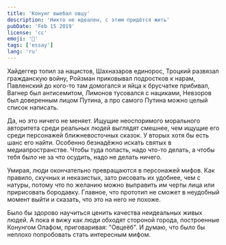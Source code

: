 ```yaml
---
title: 'Конунг выебал овцу'
description: 'Никто не идеален, с этим придётся жить'
pubDate: 'Feb 15 2019'
license: 'cc'
emoji: '🐑'
tags: ['essay']
lang: 'ru'
---
```


Хайдеггер топил за нацистов, Шахназаров единорос, Троцкий развязал гражданскую войну, Ройзман приковывал подростков к нарам, Павленский до кого-то там домогался и яйца к брусчатке прибивал, Вагнер был антисемитом, Лимонов тусовался с нациками, Невзоров был доверенным лицом Путина, а про самого Путина можно целый список написать.

Да, но это ничего не меняет. Ищущие неоспоримого морального авторитета среди реальных людей выглядят смешнее, чем ищущие его среди персонажей ближневосточных сказок. У вторых хотя бы есть шанс его найти. Особенно безнадёжно искать святых в медиапространстве. Чтобы туда попасть, надо что-то делать, а чтобы тебя было не за что осудить, надо не делать ничего.

Умирая, люди окончательно превращаются в персонажей мифов. Как правило, скучных и неказистых, зато рисовать их удобнее, чем с натуры, потому что по желанию можно выправить им черты лица или пририсовать бородавку. Главное, что прототип не сможет в неудобный момент выйти и сказать, что это на него не похоже.

Было бы здорово научиться ценить качества неидеальных живых людей. А пока я вижу как люди обходят стороной города, построенные Конунгом Олафом, приговаривая: "Овцеёб". И думаю, что было бы неплохо попробовать стать интересным мифом.
